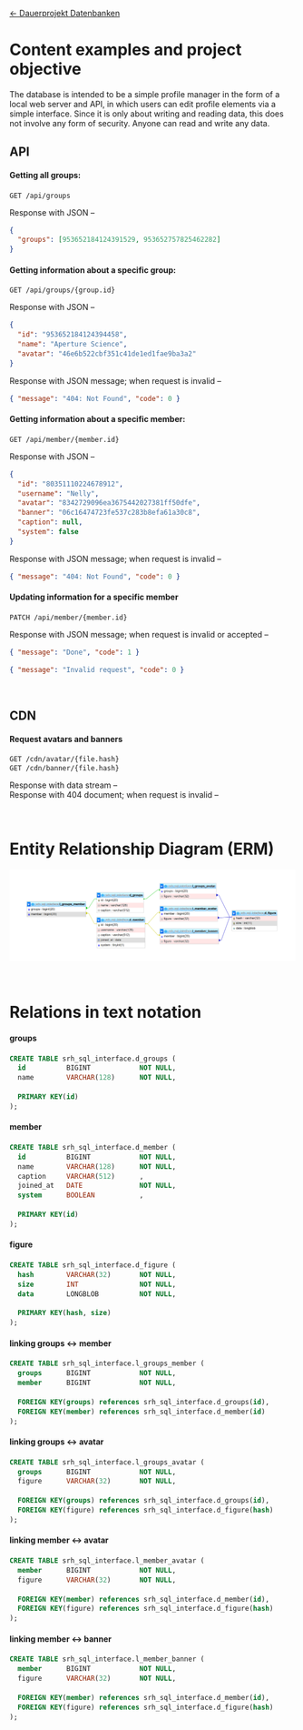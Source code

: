 [← Dauerprojekt Datenbanken](../README.md#dauerprojekt-datenbanken)

# Content examples and project objective

The database is intended to be a simple profile manager in the form of a local web server and API, in which users can edit profile elements via a simple interface. Since it is only about writing and reading data, this does not involve any form of security. Anyone can read and write any data.

## API

#### Getting all groups:

```
GET /api/groups
```

Response with JSON –

```json
{
  "groups": [953652184124391529, 953652757825462282]
}
```

#### Getting information about a specific group:

```
GET /api/groups/{group.id}
```

Response with JSON –

```json
{
  "id": "953652184124394458",
  "name": "Aperture Science",
  "avatar": "46e6b522cbf351c41de1ed1fae9ba3a2"
}
```

Response with JSON message; when request is invalid –

```json
{ "message": "404: Not Found", "code": 0 }
```

#### Getting information about a specific member:

```
GET /api/member/{member.id}
```

Response with JSON –

```json
{
  "id": "80351110224678912",
  "username": "Nelly",
  "avatar": "8342729096ea3675442027381ff50dfe",
  "banner": "06c16474723fe537c283b8efa61a30c8",
  "caption": null,
  "system": false
}
```

Response with JSON message; when request is invalid –

```json
{ "message": "404: Not Found", "code": 0 }
```

#### Updating information for a specific member

```
PATCH /api/member/{member.id}
```

Response with JSON message; when request is invalid or accepted –

```json
{ "message": "Done", "code": 1 }
```

```json
{ "message": "Invalid request", "code": 0 }
```

<br>

## CDN

#### Request avatars and banners

```
GET /cdn/avatar/{file.hash}
GET /cdn/banner/{file.hash}
```

Response with data stream –  
Response with 404 document; when request is invalid –

<br>

<!--

## SQL

#### TABLE_USER

| id:number          | username:string | caption:?string                                                            | joined_at:timestamp      | system:?boolean |
| ------------------ | --------------- | -------------------------------------------------------------------------- | ------------------------ | --------------- |
| 298726187285348353 | Alice           |                                                                            | 2022-04-04T10:24:12.590Z |                 |
| 298726222848851970 | Glados          | Cake and grief counseling will be available at the conclusion of the test. | 2007-10-10T00:00:00.002Z | true            |
| 298726151784759296 | Nelly           |                                                                            | 2022-04-04T07:53:36.125Z |                 |
| ...                | ...             | ...                                                                        | ...                      | ...             |

#### TABLE_FILE

| hash:string                      | size:number | data:Uint8Array |
| -------------------------------- | ----------- | --------------- |
| 64d890648f7b31e8841c4441e5d8625c | 128         | ?               |
| 64d890648f7b31e8841c4441e5d8625c | 256         | ?               |
| 31e5e4f2ed037db75390982312c3af9f | 128         | ?               |
| 31e5e4f2ed037db75390982312c3af9f | 256         | ?               |
| 70cb8c5e6af3fa1b933fe1c3ff7d41a3 | 128         | ?               |
| 70cb8c5e6af3fa1b933fe1c3ff7d41a3 | 256         | ?               |
| 46e6b522cbf351c41de1ed1fae9ba3a2 | 128         | ?               |
| 46e6b522cbf351c41de1ed1fae9ba3a2 | 256         | ?               |
| 1a9ffd58f73deb082c59b6062a607b7e | 128         | ?               |
| 1a9ffd58f73deb082c59b6062a607b7e | 256         | ?               |
| ...                              | ...         | ...             |

#### TABLE_USER_AVATAR

| user:string        | file:string                      |
| ------------------ | -------------------------------- |
| 298726151784759296 | 64d890648f7b31e8841c4441e5d8625c |
| 298726187285348353 | 31e5e4f2ed037db75390982312c3af9f |
| 298726222848851970 | 70cb8c5e6af3fa1b933fe1c3ff7d41a3 |
| ...                | ...                              |

#### TABLE_USER_BANNER

| user:string        | file:string                      |
| ------------------ | -------------------------------- |
| 298726151784759296 | 46e6b522cbf351c41de1ed1fae9ba3a2 |
| 298726187285348353 | 46e6b522cbf351c41de1ed1fae9ba3a2 |
| 298726222848851970 | 1a9ffd58f73deb082c59b6062a607b7e |
| ...                | ...                              |

<br>

-->

# Entity Relationship Diagram (ERM)

![designer](./assets/163166673-e31e3a55-053f-4290-95bf-999d18479dcb.png)

<br>

# Relations in text notation

#### groups

```sql
CREATE TABLE srh_sql_interface.d_groups (
  id          BIGINT            NOT NULL,
  name        VARCHAR(128)      NOT NULL,

  PRIMARY KEY(id)
);
```

#### member

>

```sql
CREATE TABLE srh_sql_interface.d_member (
  id          BIGINT            NOT NULL,
  name        VARCHAR(128)      NOT NULL,
  caption     VARCHAR(512)      ,
  joined_at   DATE              NOT NULL,
  system      BOOLEAN           ,

  PRIMARY KEY(id)
);
```

#### figure

>

```sql
CREATE TABLE srh_sql_interface.d_figure (
  hash        VARCHAR(32)       NOT NULL,
  size        INT               NOT NULL,
  data        LONGBLOB          NOT NULL,

  PRIMARY KEY(hash, size)
);
```

#### linking groups <-> member

>

```sql
CREATE TABLE srh_sql_interface.l_groups_member (
  groups      BIGINT            NOT NULL,
  member      BIGINT            NOT NULL,

  FOREIGN KEY(groups) references srh_sql_interface.d_groups(id),
  FOREIGN KEY(member) references srh_sql_interface.d_member(id)
);
```

#### linking groups <-> avatar

>

```sql
CREATE TABLE srh_sql_interface.l_groups_avatar (
  groups      BIGINT            NOT NULL,
  figure      VARCHAR(32)       NOT NULL,

  FOREIGN KEY(groups) references srh_sql_interface.d_groups(id),
  FOREIGN KEY(figure) references srh_sql_interface.d_figure(hash)
);
```

#### linking member <-> avatar

>

```sql
CREATE TABLE srh_sql_interface.l_member_avatar (
  member      BIGINT            NOT NULL,
  figure      VARCHAR(32)       NOT NULL,

  FOREIGN KEY(member) references srh_sql_interface.d_member(id),
  FOREIGN KEY(figure) references srh_sql_interface.d_figure(hash)
);
```

#### linking member <-> banner

>

```sql
CREATE TABLE srh_sql_interface.l_member_banner (
  member      BIGINT            NOT NULL,
  figure      VARCHAR(32)       NOT NULL,

  FOREIGN KEY(member) references srh_sql_interface.d_member(id),
  FOREIGN KEY(figure) references srh_sql_interface.d_figure(hash)
);
```
